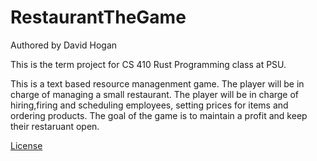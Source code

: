 # RestaurantTheGame
Authored by David Hogan

This is the term project for CS 410 Rust Programming class at PSU.

This is a text based resource managenment game. The player will be in charge of managing a small restaurant.
The player will be in charge of hiring,firing and scheduling employees, setting prices for items and ordering products.
The goal of the game is to maintain a profit and keep their restaruant open. 

[License](LICENSE)
